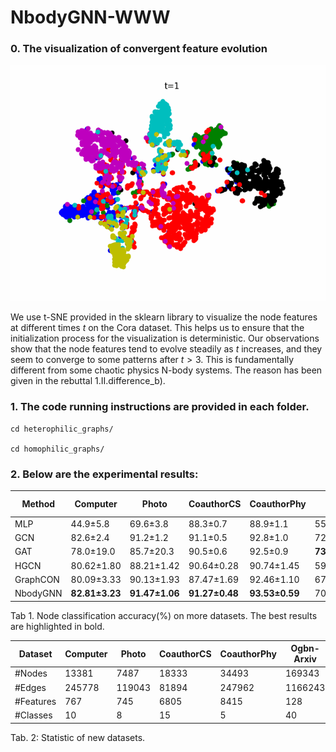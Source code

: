 # NbodyGNN-WWW

### 0. The visualization of convergent feature evolution 

![alt text](https://github.com/papersubmit123/NbodyGNN-WWW/blob/main/figures/t_10.gif)

We use t-SNE provided in the sklearn library to visualize the node features at different times $t$ on the Cora dataset. This helps us to ensure that the initialization process for the visualization is deterministic. Our observations show that the node features tend to evolve steadily as $t$ increases, and they seem to converge to some patterns after $t>3$. This is fundamentally different from some chaotic physics N-body systems. The reason has been given in the rebuttal 1.II.difference_b).
### 1.  The code running instructions are provided in each folder.

```
cd heterophilic_graphs/

cd homophilic_graphs/
 ```

### 2. Below are the experimental results:


| Method | Computer | Photo | CoauthorCS | CoauthorPhy | Ogbn-arxiv |
|--------|----------|-------|------------|-------------|------------|
| MLP    | 44.9±5.8 | 69.6±3.8 | 88.3±0.7 | 88.9±1.1   | 55.50±0.23 |
| GCN    | 82.6±2.4 | 91.2±1.2 | 91.1±0.5 | 92.8±1.0   | 72.17±0.33 |
| GAT    | 78.0±19.0| 85.7±20.3| 90.5±0.6 | 92.5±0.9   | **73.65±0.11** |
| HGCN   | 80.62±1.80| 88.21±1.42| 90.64±0.28| 90.74±1.45| 59.63±0.37 |
| GraphCON| 80.09±3.33| 90.13±1.93| 87.47±1.69| 92.46±1.10| 67.43±1.30 |
| NbodyGNN| **82.81±3.23**| **91.47±1.06**| **91.27±0.48**| **93.53±0.59**| 70.82±0.13 |

Tab 1. Node classification accuracy(%) on more datasets. The best results are highlighted in bold.



| Dataset | Computer | Photo | CoauthorCS | CoauthorPhy | Ogbn-Arxiv |
|---------|----------|-------|------------|-------------|------------|
| #Nodes  | 13381    | 7487  | 18333      | 34493       | 169343     |
| #Edges  | 245778   | 119043| 81894      | 247962      | 1166243    |
| #Features| 767      | 745   | 6805       | 8415        | 128        |
| #Classes | 10       | 8     | 15         | 5           | 40         |

Tab. 2: Statistic of new datasets.


